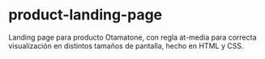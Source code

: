 # product-landing-page
Landing page para producto Otamatone, con regla at-media para correcta visualización en distintos tamaños de pantalla, hecho en HTML y CSS.
